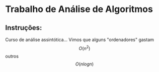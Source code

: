 # Trabalho de Análise de Algoritmos

## Instruções:
Curso de análise assintótica... Vimos que alguns "ordenadores" gastam $$ O(n^2) $$ outros $$ O(n log n) $$
